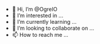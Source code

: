 - 👋 Hi, I’m @OgreIO
- 👀 I’m interested in ...
- 🌱 I’m currently learning ...
- 💞️ I’m looking to collaborate on ...
- 📫 How to reach me ...

<!---
OgreIO/OgreIO is a ✨ special ✨ repository because its `README.md` (this file) appears on your GitHub profile.
You can click the Preview link to take a look at your changes.
--->
